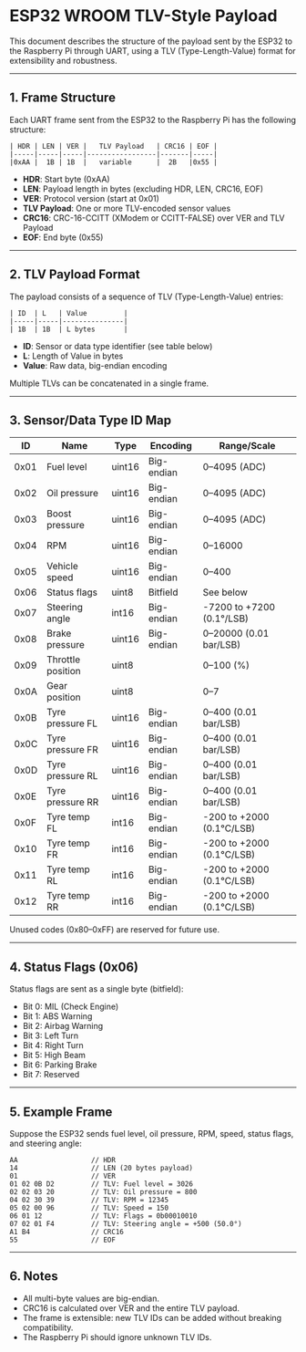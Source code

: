 # ESP32 WROOM TLV-Style Payload

This document describes the structure of the payload sent by the ESP32 to the Raspberry Pi through UART, using a TLV (Type-Length-Value) format for extensibility and robustness.

---

## 1. Frame Structure

Each UART frame sent from the ESP32 to the Raspberry Pi has the following structure:

```
| HDR | LEN | VER |   TLV Payload   | CRC16 | EOF |
|-----|-----|-----|-----------------|-------|-----|
|0xAA |  1B | 1B  |   variable      |  2B   |0x55 |
```
- **HDR**: Start byte (0xAA)
- **LEN**: Payload length in bytes (excluding HDR, LEN, CRC16, EOF)
- **VER**: Protocol version (start at 0x01)
- **TLV Payload**: One or more TLV-encoded sensor values
- **CRC16**: CRC-16-CCITT (XModem or CCITT-FALSE) over VER and TLV Payload
- **EOF**: End byte (0x55)

---

## 2. TLV Payload Format

The payload consists of a sequence of TLV (Type-Length-Value) entries:

```
| ID  | L   | Value         |
|-----|-----|---------------|
| 1B  | 1B  | L bytes       |
```
- **ID**: Sensor or data type identifier (see table below)
- **L**: Length of Value in bytes
- **Value**: Raw data, big-endian encoding

Multiple TLVs can be concatenated in a single frame.

---

## 3. Sensor/Data Type ID Map

| ID   | Name                | Type    | Encoding         | Range/Scale         |
|------|---------------------|---------|------------------|---------------------|
| 0x01 | Fuel level          | uint16  | Big-endian       | 0–4095 (ADC)        |
| 0x02 | Oil pressure        | uint16  | Big-endian       | 0–4095 (ADC)        |
| 0x03 | Boost pressure      | uint16  | Big-endian       | 0–4095 (ADC)        |
| 0x04 | RPM                 | uint16  | Big-endian       | 0–16000             |
| 0x05 | Vehicle speed       | uint16  | Big-endian       | 0–400               |
| 0x06 | Status flags        | uint8   | Bitfield         | See below           |
| 0x07 | Steering angle      | int16   | Big-endian       | -7200 to +7200 (0.1°/LSB) |
| 0x08 | Brake pressure      | uint16  | Big-endian       | 0–20000 (0.01 bar/LSB) |
| 0x09 | Throttle position   | uint8   |                  | 0–100 (%)           |
| 0x0A | Gear position       | uint8   |                  | 0–7                 |
| 0x0B | Tyre pressure FL    | uint16  | Big-endian       | 0–400 (0.01 bar/LSB)|
| 0x0C | Tyre pressure FR    | uint16  | Big-endian       | 0–400 (0.01 bar/LSB)|
| 0x0D | Tyre pressure RL    | uint16  | Big-endian       | 0–400 (0.01 bar/LSB)|
| 0x0E | Tyre pressure RR    | uint16  | Big-endian       | 0–400 (0.01 bar/LSB)|
| 0x0F | Tyre temp FL        | int16   | Big-endian       | -200 to +2000 (0.1°C/LSB)|
| 0x10 | Tyre temp FR        | int16   | Big-endian       | -200 to +2000 (0.1°C/LSB)|
| 0x11 | Tyre temp RL        | int16   | Big-endian       | -200 to +2000 (0.1°C/LSB)|
| 0x12 | Tyre temp RR        | int16   | Big-endian       | -200 to +2000 (0.1°C/LSB)|

Unused codes (0x80–0xFF) are reserved for future use.

---

## 4. Status Flags (0x06)

Status flags are sent as a single byte (bitfield):
- Bit 0: MIL (Check Engine)
- Bit 1: ABS Warning
- Bit 2: Airbag Warning
- Bit 3: Left Turn
- Bit 4: Right Turn
- Bit 5: High Beam
- Bit 6: Parking Brake
- Bit 7: Reserved

---

## 5. Example Frame

Suppose the ESP32 sends fuel level, oil pressure, RPM, speed, status flags, and steering angle:

```
AA                  // HDR
14                  // LEN (20 bytes payload)
01                  // VER
01 02 0B D2         // TLV: Fuel level = 3026
02 02 03 20         // TLV: Oil pressure = 800
04 02 30 39         // TLV: RPM = 12345
05 02 00 96         // TLV: Speed = 150
06 01 12            // TLV: Flags = 0b00010010
07 02 01 F4         // TLV: Steering angle = +500 (50.0°)
A1 B4               // CRC16
55                  // EOF
```

---

## 6. Notes
- All multi-byte values are big-endian.
- CRC16 is calculated over VER and the entire TLV payload.
- The frame is extensible: new TLV IDs can be added without breaking compatibility.
- The Raspberry Pi should ignore unknown TLV IDs.

